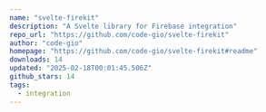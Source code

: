 ```yaml
---
name: "svelte-firekit"
description: "A Svelte library for Firebase integration"
repo_url: "https://github.com/code-gio/svelte-firekit"
author: "code-gio"
homepage: "https://github.com/code-gio/svelte-firekit#readme"
downloads: 14
updated: "2025-02-18T00:01:45.506Z"
github_stars: 14
tags: 
  - integration
---
```

